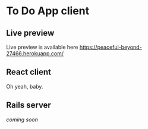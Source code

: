 # To Do App client

## Live preview

Live preview is available here https://peaceful-beyond-27466.herokuapp.com/

## React client

Oh yeah, baby.

## Rails server

_coming soon_
